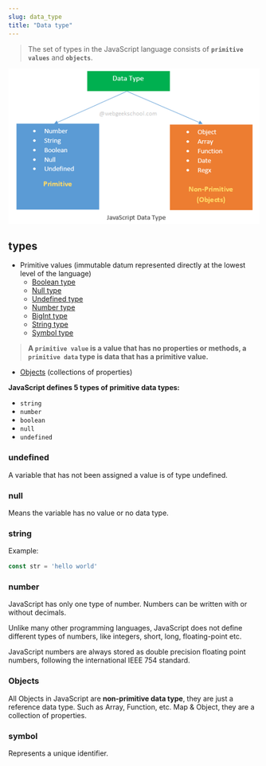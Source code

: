 ```yaml
---
slug: data_type
title: "Data type"
---
```


> The set of types in the JavaScript language consists of **`primitive values`** and **`objects`**.

![](../static/img/data_type.png)

## types
- Primitive values (immutable datum represented directly at the lowest level of the language)
    - [Boolean type](https://developer.mozilla.org/en-US/docs/Web/JavaScript/Data_structures#boolean_type)
    - [Null type](https://developer.mozilla.org/en-US/docs/Web/JavaScript/Data_structures#null_type)
    - [Undefined type](https://developer.mozilla.org/en-US/docs/Web/JavaScript/Data_structures#undefined_type)
    - [Number type](https://developer.mozilla.org/en-US/docs/Web/JavaScript/Data_structures#number_type)
    - [BigInt type](https://developer.mozilla.org/en-US/docs/Web/JavaScript/Data_structures#bigint_type)
    - [String type](https://developer.mozilla.org/en-US/docs/Web/JavaScript/Data_structures#string_type)
    - [Symbol type](https://developer.mozilla.org/en-US/docs/Web/JavaScript/Data_structures#symbol_type)

> **A `primitive value` is a value that has no properties or methods,  a `primitive data` type is data that has a primitive value.**

- [Objects](https://developer.mozilla.org/en-US/docs/Web/JavaScript/Data_structures#objects) (collections of properties)



**JavaScript defines 5 types of primitive data types:**
- `string`
- `number`
- `boolean`
- `null`
- `undefined`

### undefined
A variable that has not been assigned a value is of type undefined.

### null
Means the variable has no value or no data type.

### string
Example:
```js
const str = 'hello world'
```

### number
JavaScript has only one type of number. Numbers can be written with or without decimals.

Unlike many other programming languages, JavaScript does not define different types of numbers, like integers, short, long, floating-point etc.

JavaScript numbers are always stored as double precision floating point numbers, following the international IEEE 754 standard.

### Objects
All Objects in JavaScript are **non-primitive data type**, they are just a reference data type. Such as Array, Function, etc. Map & Object, they are a collection of properties.

### symbol
Represents a unique identifier.

